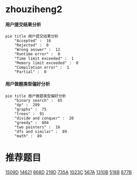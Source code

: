 # zhouziheng2

<!-- tabs:start -->



#### **用户提交结果分析**

```mermaid
pie title 用户提交结果分析
    "Accepted" :  16
    "Rejected" :  0
    "Wrong answer" :  12
    "Runtime error" :  0
    "Time limit exceeded" :  1
    "Memory limit exceeded" :  0
    "Compilation error" :  1
    "Partial" :  0
```

#### **用户做题类型偏好分析**

```mermaid
pie title 用户做题类型偏好分析
    "binary search" :  65
    "dp" :  299
    "graphs" :  75
    "trees" :  91
    "divide and conquer" :  20
    "greedy" :  804
    "two pointers" :  16
    "dfs and similar" :  89
    "math" :  89
```



<!-- tabs:end -->
# 推荐题目
[1509D](https://codeforces.com/contest/1509/problem/D)
[14621](https://codeforces.com/contest/1462/problem/1)
[868D](https://codeforces.com/contest/868/problem/D)
[219D](https://codeforces.com/contest/219/problem/D)
[735A](https://codeforces.com/contest/735/problem/A)
[1023C](https://codeforces.com/contest/1023/problem/C)
[567A](https://codeforces.com/contest/567/problem/A)
[1310B](https://codeforces.com/contest/1310/problem/B)
[518B](https://codeforces.com/contest/518/problem/B)
[877B](https://codeforces.com/contest/877/problem/B)
